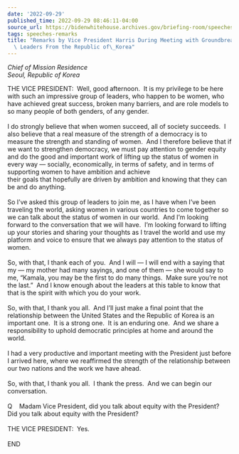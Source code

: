 ```yaml
---
date: '2022-09-29'
published_time: 2022-09-29 08:46:11-04:00
source_url: https://bidenwhitehouse.archives.gov/briefing-room/speeches-remarks/2022/09/29/remarks-by-vice-president-harris-during-meeting-with-groundbreaking-women-leaders-from-the-republic-of-korea/
tags: speeches-remarks
title: "Remarks by Vice President Harris During Meeting with Groundbreaking Women\
  \ Leaders From the Republic of\_Korea"
---
```

 
*Chief of Mission Residence  
*Seoul, Republic of Korea**

THE VICE PRESIDENT:  Well, good afternoon.  It is my privilege to be
here with such an impressive group of leaders, who happen to be women,
who have achieved great success, broken many barriers, and are role
models to so many people of both genders, of any gender.  
   
I do strongly believe that when women succeed, all of society succeeds. 
I also believe that a real measure of the strength of a democracy is to
measure the strength and standing of women.  And I therefore believe
that if we want to strengthen democracy, we must pay attention to gender
equity and do the good and important work of lifting up the status of
women in every way — socially, economically, in terms of safety, and in
terms of supporting women to have ambition and achieve  
their goals that hopefully are driven by ambition and knowing that they
can be and do anything.  
   
So I’ve asked this group of leaders to join me, as I have when I’ve been
traveling the world, asking women in various countries to come together
so we can talk about the status of women in our world.  And I’m looking
forward to the conversation that we will have.  I’m looking forward to
lifting up your stories and sharing your thoughts as I travel the world
and use my platform and voice to ensure that we always pay attention to
the status of women.  
   
So, with that, I thank each of you.  And I will — I will end with a
saying that my — my mother had many sayings, and one of them — she would
say to me, “Kamala, you may be the first to do many things.  Make sure
you’re not the last.”  And I know enough about the leaders at this table
to know that that is the spirit with which you do your work.   
   
So, with that, I thank you all.  And I’ll just make a final point that
the relationship between the United States and the Republic of Korea is
an important one.  It is a strong one.  It is an enduring one.  And we
share a responsibility to uphold democratic principles at home and
around the world.   
   
I had a very productive and important meeting with the President just
before I arrived here, where we reaffirmed the strength of the
relationship between our two nations and the work we have ahead.  
   
So, with that, I thank you all.  I thank the press.  And we can begin
our conversation.  
   
Q    Madam Vice President, did you talk about equity with the
President?  Did you talk about equity with the President?  
   
THE VICE PRESIDENT:  Yes.  
   
END
